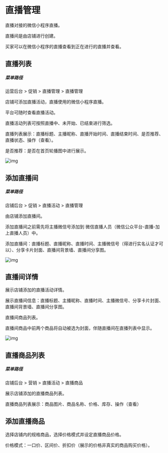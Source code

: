 # 直播管理

直播对接的微信小程序直播。

直播间是由店铺进行创建。

买家可以在微信小程序的直播查看到正在进行的直播并查看。

## 直播列表

##### 菜单路径

运营后台 > 促销 > 直播管理 > 直播管理

店铺可添加直播活动，直播使用的微信小程序直播。

平台可随时查看直播活动。

直播活动列表可按照直播中、未开始、已结束进行筛选。

直播列表展示：直播标题、主播昵称、直播开始时间、直播结束时间、是否推荐、直播状态、操作（查看）。

是否推荐：是否在首页轮播图中进行展示。

![img](https://docs.sellwell.cn/help/images/%E7%9B%B4%E6%92%AD%E7%AE%A1%E7%90%86.png)

## 添加直播间

##### 菜单路径

店铺后台 > 促销 > 直播活动 > 直播管理

由店铺添加直播间。

添加直播间之前需先将主播微信号添加到 微信直播人员（微信公众平台-直播-加上直播人员）中。

添加直播间：直播标题、直播昵称、直播时间、主播微信号（得进行实名认证才可以）、分享卡片封面、直播间背景墙、直播间分享图。

![img](https://docs.sellwell.cn/help/images/%E7%9B%B4%E6%92%AD%E6%B7%BB%E5%8A%A0.png)

## 直播间详情

展示店铺添加的直播活动详情。

展示直播间信息：直播标题、主播昵称、直播时间、主播微信号、分享卡片封面、直播间背景墙、直播间分享图。

直播间商品列表。

直播间商品中前两个商品将自动被选为封面，伴随直播间在直播列表中显示。

![img](https://docs.sellwell.cn/help/images/%E7%9B%B4%E6%92%AD%E9%97%B4%E8%AF%A6%E6%83%85.png)

## 直播商品列表

##### 菜单路径

店铺后台 > 营销 > 直播活动 > 直播商品

展示店铺添加的直播商品列表。

直播商品列表展示：商品图片、商品名称、价格、库存、操作（查看）

## 添加直播商品

选择店铺内的规格商品，选择价格模式并设定直播商品价格。

价格模式：一口价、区间价、折扣价（展示的价格非真实的商品购买价格）。
